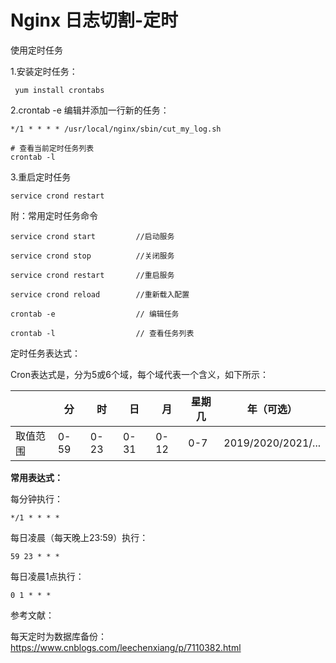 # Nginx 日志切割-定时

 使用定时任务

 1.安装定时任务：

```
 yum install crontabs
```

2.crontab -e 编辑并添加一行新的任务：

```
*/1 * * * * /usr/local/nginx/sbin/cut_my_log.sh

# 查看当前定时任务列表
crontab -l
```

3.重启定时任务

```
service crond restart
```

附：常用定时任务命令

```
service crond start         //启动服务

service crond stop          //关闭服务

service crond restart       //重启服务

service crond reload        //重新载入配置

crontab -e                  // 编辑任务

crontab -l                  // 查看任务列表
```

定时任务表达式：

Cron表达式是，分为5或6个域，每个域代表一个含义，如下所示：

|          | 分   | 时   | 日   | 月   | 星期几 | 年（可选）         |
| -------- | ---- | ---- | ---- | ---- | ------ | ------------------ |
| 取值范围 | 0-59 | 0-23 | 0-31 | 0-12 | 0-7    | 2019/2020/2021/... |

**常用表达式：**

每分钟执行：

```
*/1 * * * *
```

每日凌晨（每天晚上23:59）执行：

```
59 23 * * *
```

每日凌晨1点执行：

```
0 1 * * *
```

参考文献：

每天定时为数据库备份：https://www.cnblogs.com/leechenxiang/p/7110382.html    